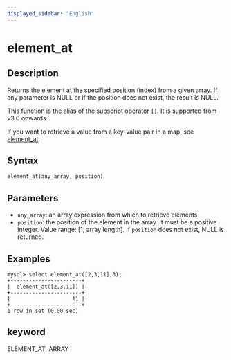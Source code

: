 ```yaml
---
displayed_sidebar: "English"
---
```


# element_at

## Description

Returns the element at the specified position (index) from a given array. If any parameter is NULL or if the position does not exist, the result is NULL.

This function is the alias of the subscript operator `[]`. It is supported from v3.0 onwards.

If you want to retrieve a value from a key-value pair in a map, see [element_at](../map-functions/element_at.md).

## Syntax

```Haskell
element_at(any_array, position)
```

## Parameters

- `any_array`: an array expression from which to retrieve elements.
- `position`: the position of the element in the array. It must be a positive integer. Value range: [1, array length]. If `position` does not exist, NULL is returned.

## Examples

```plain text
mysql> select element_at([2,3,11],3);
+-----------------------+
|  element_at([2,3,11]) |
+-----------------------+
|                    11 |
+-----------------------+
1 row in set (0.00 sec)
```

## keyword

ELEMENT_AT, ARRAY
